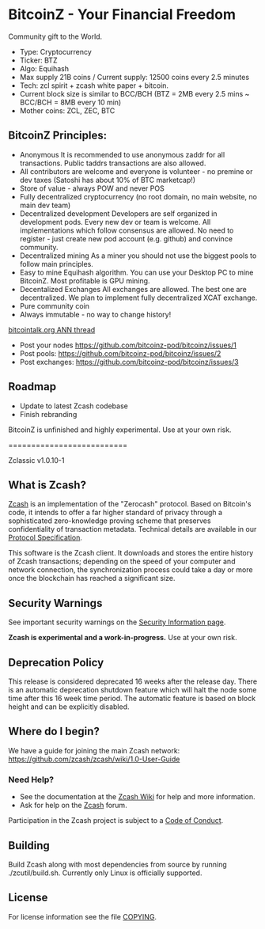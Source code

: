 # BitcoinZ - Your Financial Freedom
Community gift to the World.

- Type: Cryptocurrency
- Ticker: BTZ
- Algo: Equihash
- Max supply 21B coins / Current supply: 12500 coins every 2.5 minutes
- Tech: zcl spirit + zcash white paper + bitcoin. 
- Current block size is similar to BCC/BCH (BTZ = 2MB every 2.5 mins ~ BCC/BCH = 8MB every 10 min)
- Mother coins: ZCL, ZEC, BTC

## BitcoinZ Principles: 
- Anonymous
It is recommended to use anonymous zaddr for all transactions. Public taddrs transactions are also allowed.
- All contributors are welcome and everyone is volunteer - no premine or dev taxes (Satoshi has about 10% of BTC marketcap!)
- Store of value - always POW and never POS
- Fully decentralized cryptocurrency (no root domain, no main website, no main dev team)
- Decentralized development
Developers are self organized in development pods. Every new dev or team is welcome. All implementations which follow consensus are allowed. No need to register - just create new pod account (e.g. github) and convince community.
- Decentralized mining
As a miner you should not use the biggest pools to follow main principles.
- Easy to mine
Equihash algorithm.
You can use your Desktop PC to mine BitcoinZ. Most profitable is GPU mining.
- Decentalized Exchanges
All exchanges are allowed. The best one are decentralized. We plan to implement fully decentralized XCAT exchange.
- Pure community coin
- Always immutable - no way to change history!

[bitcointalk.org ANN thread](https://bitcointalk.org/index.php?topic=2166510.new#new)
- Post your nodes https://github.com/bitcoinz-pod/bitcoinz/issues/1
- Post pools: https://github.com/bitcoinz-pod/bitcoinz/issues/2
- Post exchanges: https://github.com/bitcoinz-pod/bitcoinz/issues/3

## Roadmap
- Update to latest Zcash codebase
- Finish rebranding

BitcoinZ is unfinished and highly experimental. Use at your own risk.

==========================

Zclassic v1.0.10-1

What is Zcash?
--------------

[Zcash](https://z.cash/) is an implementation of the "Zerocash" protocol.
Based on Bitcoin's code, it intends to offer a far higher standard of privacy
through a sophisticated zero-knowledge proving scheme that preserves
confidentiality of transaction metadata. Technical details are available
in our [Protocol Specification](https://github.com/zcash/zips/raw/master/protocol/protocol.pdf).

This software is the Zcash client. It downloads and stores the entire history
of Zcash transactions; depending on the speed of your computer and network
connection, the synchronization process could take a day or more once the
blockchain has reached a significant size.

Security Warnings
-----------------

See important security warnings on the
[Security Information page](https://z.cash/support/security/).

**Zcash is experimental and a work-in-progress.** Use at your own risk.

Deprecation Policy
------------------

This release is considered deprecated 16 weeks after the release day. There
is an automatic deprecation shutdown feature which will halt the node some
time after this 16 week time period. The automatic feature is based on block
height and can be explicitly disabled.

Where do I begin?
-----------------
We have a guide for joining the main Zcash network:
https://github.com/zcash/zcash/wiki/1.0-User-Guide

### Need Help?

* See the documentation at the [Zcash Wiki](https://github.com/zcash/zcash/wiki)
  for help and more information.
* Ask for help on the [Zcash](https://forum.z.cash/) forum.

Participation in the Zcash project is subject to a
[Code of Conduct](code_of_conduct.md).

Building
--------

Build Zcash along with most dependencies from source by running
./zcutil/build.sh. Currently only Linux is officially supported.

License
-------

For license information see the file [COPYING](COPYING).

